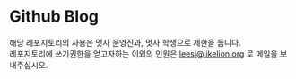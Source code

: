 Github Blog
===

해당 레포지토리의 사용은 멋사 운영진과, 멋사 학생으로 제한을 둡니다.  
레포지토리에 쓰기권한을 얻고자하는 이외의 인원은 leesj@likelion.org 로 메일을 보내주십시오.

